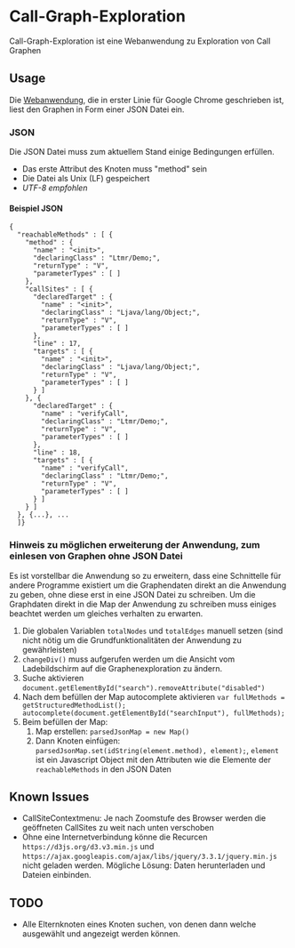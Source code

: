 # Call-Graph-Exploration
Call-Graph-Exploration ist eine Webanwendung zu Exploration von Call Graphen


## Usage
Die [Webanwendung](https://martinkem.github.io/Call-Graph-Exploration/), die in erster Linie für Google Chrome geschrieben ist, liest den Graphen in Form einer JSON Datei ein. 

### JSON
Die JSON Datei muss zum aktuellem Stand einige Bedingungen erfüllen.

* Das erste Attribut des Knoten muss "method" sein
* Die Datei als Unix (LF) gespeichert
* _UTF-8 empfohlen_

#### Beispiel JSON
    {
      "reachableMethods" : [ {
        "method" : {
          "name" : "<init>",
          "declaringClass" : "Ltmr/Demo;",
          "returnType" : "V",
          "parameterTypes" : [ ]
        },
        "callSites" : [ {
          "declaredTarget" : {
            "name" : "<init>",
            "declaringClass" : "Ljava/lang/Object;",
            "returnType" : "V",
            "parameterTypes" : [ ]
          },
          "line" : 17,
          "targets" : [ {
            "name" : "<init>",
            "declaringClass" : "Ljava/lang/Object;",
            "returnType" : "V",
            "parameterTypes" : [ ]
          } ]
        }, {
          "declaredTarget" : {
            "name" : "verifyCall",
            "declaringClass" : "Ltmr/Demo;",
            "returnType" : "V",
            "parameterTypes" : [ ]
          },
          "line" : 18,
          "targets" : [ {
            "name" : "verifyCall",
            "declaringClass" : "Ltmr/Demo;",
            "returnType" : "V",
            "parameterTypes" : [ ]
          } ]
        } ]
      }, {...}, ...
      ]}

### Hinweis zu möglichen erweiterung der Anwendung, zum einlesen von Graphen ohne JSON Datei
Es ist vorstellbar die Anwendung so zu erweitern, dass eine Schnittelle für andere Programme existiert um die Graphendaten direkt an die Anwendung zu geben, ohne diese erst in eine JSON Datei zu schreiben.
Um die Graphdaten direkt in die Map der Anwendung zu schreiben muss einiges beachtet werden um gleiches verhalten zu erwarten.

1. Die globalen Variablen `totalNodes` und `totalEdges` manuell setzen (sind nicht nötig um die Grundfunktionalitäten der Anwendung zu gewährleisten)
2. `changeDiv()` muss aufgerufen werden um die Ansicht vom Ladebildschirm auf die Graphenexploration zu ändern.
3. Suche aktivieren `document.getElementById("search").removeAttribute("disabled")`
4. Nach dem befüllen der Map  autocomplete aktivieren `var fullMethods = getStructuredMethodList(); autocomplete(document.getElementById("searchInput"), fullMethods);`
5. Beim befüllen der Map: 
	1. Map erstellen: `parsedJsonMap = new Map()`
	2. Dann Knoten einfügen: `parsedJsonMap.set(idString(element.method), element);`, `element` ist ein Javascript Object mit den Attributen wie die Elemente der `reachableMethods` in den JSON Daten

## Known Issues

* CallSiteContextmenu: Je nach Zoomstufe des Browser werden die geöffneten CallSites zu weit nach unten verschoben
* Ohne eine Internetverbindung könne die Recurcen `https://d3js.org/d3.v3.min.js` und `https://ajax.googleapis.com/ajax/libs/jquery/3.3.1/jquery.min.js` nicht geladen werden. Mögliche Lösung: Daten herunterladen und Dateien einbinden.

## TODO

* Alle Elternknoten eines Knoten suchen, von denen dann welche ausgewählt und angezeigt werden können.